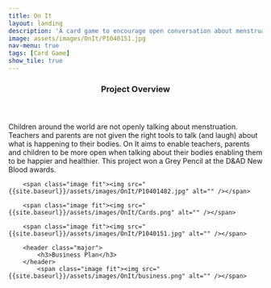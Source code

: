 ```yaml
---
title: On It
layout: landing
description: 'A card game to encourage open conversation about menstruation.'
image: assets/images/OnIt/P1040151.jpg
nav-menu: true
tags: [Card Game]
show_tile: true
---
```


<!-- Main -->


<section id="one">
	<header class="major">
		<h3>Project Overview</h3>
	</header>
	<div class="inner">
	<p>Children around the world are not openly talking about menstruation. Teachers and parents are not given the right tools to talk (and laugh) about what is happening to their bodies. On It aims to enable teachers, parents and children to be more open when talking about their bodies enabling them to be happier and healthier. This project won a Grey Pencil at the D&AD New Blood awards.</p>

		<span class="image fit"><img src="{{site.baseurl}}/assets/images/OnIt/P10401482.jpg" alt="" /></span>

		<span class="image fit"><img src="{{site.baseurl}}/assets/images/OnIt/Cards.png" alt="" /></span>

		<span class="image fit"><img src="{{site.baseurl}}/assets/images/OnIt/P1040151.jpg" alt="" /></span>

		<header class="major">
			<h3>Business Plan</h3>
		</header>
			<span class="image fit"><img src="{{site.baseurl}}/assets/images/OnIt/business.png" alt="" /></span>

  </div>
</section>
